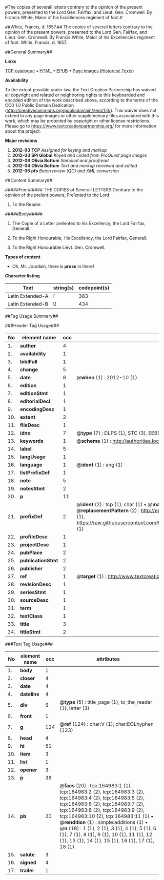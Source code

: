 #The copies of severall letters contrary to the opinion of the present powers, presented to the Lord Gen. Fairfax, and Lieut. Gen. Cromwell. By Francis White, Maior of his Excellencies regiment of foot.#

##White, Francis, d. 1657.##
The copies of severall letters contrary to the opinion of the present powers, presented to the Lord Gen. Fairfax, and Lieut. Gen. Cromwell. By Francis White, Maior of his Excellencies regiment of foot.
White, Francis, d. 1657.

##General Summary##

**Links**

[TCP catalogue](http://www.ota.ox.ac.uk/tcp/)  • 
[HTML](http://tei.it.ox.ac.uk/tcp/Texts-HTML/free/A96/A96342.html)  • 
[EPUB](http://tei.it.ox.ac.uk/tcp/Texts-EPUB/free/A96/A96342.epub) • 
[Page images (Historical Texts)](https://historicaltexts.jisc.ac.uk/eebo-99863773e)

**Availability**

To the extent possible under law, the Text Creation Partnership has waived all copyright and related or neighboring rights to this keyboarded and encoded edition of the work described above, according to the terms of the CC0 1.0 Public Domain Dedication (http://creativecommons.org/publicdomain/zero/1.0/). This waiver does not extend to any page images or other supplementary files associated with this work, which may be protected by copyright or other license restrictions. Please go to https://www.textcreationpartnership.org/ for more information about the project.

**Major revisions**

1. __2012-03__ __TCP__ *Assigned for keying and markup*
1. __2012-03__ __SPi Global__ *Keyed and coded from ProQuest page images*
1. __2012-04__ __Olivia Bottum__ *Sampled and proofread*
1. __2012-04__ __Olivia Bottum__ *Text and markup reviewed and edited*
1. __2012-05__ __pfs__ *Batch review (QC) and XML conversion*

##Content Summary##

#####Front#####
THE COPIES of Severall LETTERS Contrary to the opinion of the preſent powers, Preſented to the Lord 
1. To the Reader.

#####Body#####

1. The Copie of a Letter preſented to his Excellency, the Lord Fairfax, Generall.

1. To the Right Honourable, His Excellency, the Lord Fairfax, Generall.

1. To the Right Honourable Lievt. Gen. Cromwell.

**Types of content**

  * Oh, Mr. Jourdain, there is **prose** in there!

**Character listing**


|Text|string(s)|codepoint(s)|
|---|---|---|
|Latin Extended-A|ſ|383|
|Latin Extended-B|Ʋ|434|

##Tag Usage Summary##

###Header Tag Usage###

|No|element name|occ|attributes|
|---|---|---|---|
|1.|__author__|4||
|2.|__availability__|1||
|3.|__biblFull__|1||
|4.|__change__|5||
|5.|__date__|8| @__when__ (1) : 2012-10 (1)|
|6.|__edition__|1||
|7.|__editionStmt__|1||
|8.|__editorialDecl__|1||
|9.|__encodingDesc__|1||
|10.|__extent__|2||
|11.|__fileDesc__|1||
|12.|__idno__|7| @__type__ (7) : DLPS (1), STC (3), EEBO-CITATION (1), PROQUEST (1), VID (1)|
|13.|__keywords__|1| @__scheme__ (1) : http://authorities.loc.gov/ (1)|
|14.|__label__|5||
|15.|__langUsage__|1||
|16.|__language__|1| @__ident__ (1) : eng (1)|
|17.|__listPrefixDef__|1||
|18.|__note__|5||
|19.|__notesStmt__|2||
|20.|__p__|11||
|21.|__prefixDef__|2| @__ident__ (2) : tcp (1), char (1)  •  @__matchPattern__ (2) : ([0-9\-]+):([0-9IVX]+) (1), (.+) (1)  •  @__replacementPattern__ (2) : http://eebo.chadwyck.com/downloadtiff?vid=$1&page=$2 (1), https://raw.githubusercontent.com/textcreationpartnership/Texts/master/tcpchars.xml#$1 (1)|
|22.|__profileDesc__|1||
|23.|__projectDesc__|1||
|24.|__pubPlace__|2||
|25.|__publicationStmt__|2||
|26.|__publisher__|2||
|27.|__ref__|1| @__target__ (1) : http://www.textcreationpartnership.org/docs/. (1)|
|28.|__revisionDesc__|1||
|29.|__seriesStmt__|1||
|30.|__sourceDesc__|1||
|31.|__term__|1||
|32.|__textClass__|1||
|33.|__title__|3||
|34.|__titleStmt__|2||


###Text Tag Usage###

|No|element name|occ|attributes|
|---|---|---|---|
|1.|__body__|1||
|2.|__closer__|4||
|3.|__date__|4||
|4.|__dateline__|4||
|5.|__div__|5| @__type__ (5) : title_page (1), to_the_reader (1), letter (3)|
|6.|__front__|1||
|7.|__g__|124| @__ref__ (124) : char:V (1), char:EOLhyphen (123)|
|8.|__head__|4||
|9.|__hi__|51||
|10.|__item__|3||
|11.|__list__|1||
|12.|__opener__|3||
|13.|__p__|38||
|14.|__pb__|20| @__facs__ (20) : tcp:164983:1 (1), tcp:164983:2 (2), tcp:164983:3 (2), tcp:164983:4 (2), tcp:164983:5 (2), tcp:164983:6 (2), tcp:164983:7 (2), tcp:164983:8 (2), tcp:164983:9 (2), tcp:164983:10 (2), tcp:164983:11 (1)  •  @__rendition__ (1) : simple:additions (1)  •  @__n__ (18) : 1 (1), 2 (1), 3 (1), 4 (1), 5 (1), 6 (1), 7 (1), 8 (1), 9 (1), 10 (1), 11 (1), 12 (1), 13 (1), 14 (1), 15 (1), 16 (1), 17 (1), 18 (1)|
|15.|__salute__|3||
|16.|__signed__|4||
|17.|__trailer__|1||
